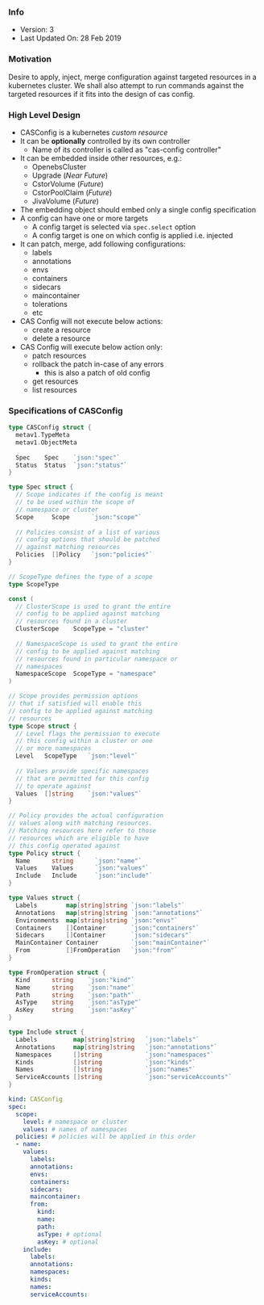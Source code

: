 ### Info
- Version: 3
- Last Updated On: 28 Feb 2019

### Motivation
Desire to apply, inject, merge configuration against targeted resources in a kubernetes cluster. We shall also attempt to run commands against the targeted resources if it fits into the design of cas config.

### High Level Design
- CASConfig is a kubernetes _custom resource_
- It can be **optionally** controlled by its own controller
  - Name of its controller is called as "cas-config controller"
- It can be embedded inside other resources, e.g.:
  - OpenebsCluster
  - Upgrade (_Near Future_)
  - CstorVolume (_Future_)
  - CstorPoolClaim (_Future_)
  - JivaVolume (_Future_)
- The embedding object should embed only a single config specification
- A config can have one or more targets
  - A config target is selected via `spec.select` option
  - A config target is one on which config is applied i.e. injected
- It can patch, merge, add following configurations:
  - labels
  - annotations
  - envs
  - containers
  - sidecars
  - maincontainer
  - tolerations
  - etc
- CAS Config will not execute below actions:
  - create a resource
  - delete a resource
- CAS Config will execute below action only:
  - patch resources
  - rollback the patch in-case of any errors
    - this is also a patch of old config
  - get resources
  - list resources

### Specifications of CASConfig
```go
type CASConfig struct {
  metav1.TypeMeta
  metav1.ObjectMeta
  
  Spec    Spec    `json:"spec"`
  Status  Status  `json:"status"`
}

type Spec struct {
  // Scope indicates if the config is meant
  // to be used within the scope of
  // namespace or cluster
  Scope     Scope      `json:"scope"`
  
  // Policies consist of a list of various 
  // config options that should be patched
  // against matching resources
  Policies  []Policy   `json:"policies"`
}

// ScopeType defines the type of a scope
type ScopeType

const (
  // ClusterScope is used to grant the entire 
  // config to be applied against matching 
  // resources found in a cluster
  ClusterScope    ScopeType = "cluster"
  
  // NamespaceScope is used to grant the entire
  // config to be applied against matching
  // resources found in particular namespace or
  // namespaces
  NamespaceScope  ScopeType = "namespace"
)

// Scope provides permission options
// that if satisfied will enable this
// config to be applied against matching
// resources
type Scope struct {
  // Level flags the permission to execute
  // this config within a cluster or one 
  // or more namespaces
  Level   ScopeType   `json:"level"`
  
  // Values provide specific namespaces
  // that are permitted for this config
  // to operate against
  Values  []string    `json:"values"`
}

// Policy provides the actual configuration
// values along with matching resources.
// Matching resources here refer to those
// resources which are eligible to have
// this config operated against
type Policy struct {
  Name      string      `json:"name"`
  Values    Values      `json:"values"`
  Include   Include     `json:"include"`
}

type Values struct {
  Labels        map[string]string `json:"labels"`
  Annotations   map[string]string `json:"annotations"`
  Environments  map[string]string `json:"envs"`
  Containers    []Container       `json:"containers"`
  Sidecars      []Container       `json:"sidecars"`
  MainContainer Container         `json:"mainContainer"`
  From          []FromOperation   `json:"from"`
}

type FromOperation struct {
  Kind      string    `json:"kind"`
  Name      string    `json:"name"`
  Path      string    `json:"path"`
  AsType    string    `json:"asType"`
  AsKey     string    `json:"asKey"`
}

type Include struct {
  Labels          map[string]string   `json:"labels"`
  Annotations     map[string]string   `json:"annotations"`
  Namespaces      []string            `json:"namespaces"`
  Kinds           []string            `json:"kinds"`
  Names           []string            `json:"names"`
  ServiceAccounts []string            `json:"serviceAccounts"`
}
```

```yaml
kind: CASConfig
spec:
  scope:
    level: # namespace or cluster
    values: # names of namespaces
  policies: # policies will be applied in this order
  - name:
    values:
      labels:
      annotations:
      envs:
      containers:
      sidecars:
      maincontainer:
      from:
        kind:
        name:
        path:
        asType: # optional
        asKey: # optional
    include:
      labels:
      annotations:
      namespaces:
      kinds:
      names:
      serviceAccounts:
```
